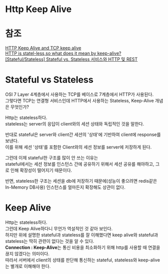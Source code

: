 Http Keep Alive
===
# 참조
[HTTP Keep Alive and TCP keep alive](https://stackoverflow.com/questions/9334401/http-keep-alive-and-tcp-keep-alive)  
[HTTP is statel-less,so what does it mean by keep-alive?](https://stackoverflow.com/questions/6060959/http-is-statel-less-so-what-does-it-mean-by-keep-alive)  
[[Stateful/Stateless] Stateful vs. Stateless 서비스와 HTTP 및 REST](https://5equal0.tistory.com/entry/StatefulStateless-Stateful-vs-Stateless-%EC%84%9C%EB%B9%84%EC%8A%A4%EC%99%80-HTTP-%EB%B0%8F-REST)  

# Stateful vs Stateless
OSI 7 Layer 4계층에서 사용하는 TCP를 베이스로 7계층에서 HTTP가 사용된다.  
그렇다면 TCP는 연결형 서비스인데 HTTP에서 사용하는 Stateless, Keep-Alive 개념은 무엇인가?  

Http는 stateless하다.  
stateless는 server의 응답이 client와의 세션 상태와 독립적인 것을 말한다.   

반대로 stateful은 server와 client간 세션의 '상태'에 기반하여 client에 response를 보낸다.  
이를 위해 세션 '상태'를 포함한 Client와의 세션 정보를 server에 저장하게 된다.  

그런데 이제 stateful한 구조를 많이 안 쓰는 이유는   
stateful에서는 세션 정보를 인스턴스 간에 공유하기 위해서 세션 공유를 해야하고, 그로 인해 확장성이 떨어지기 때문이다.    

반면, stateless한 구조는 세션을 db에 저장하기 때문에(성능이 좋으려면 redis같은 In-Memory DB사용) 인스턴스를 얼마든지 확장해도 상관이 없다.    

# Keep Alive
Http는 stateless하다.  
그런데 Keep Alive하다니 무언가 역설적인 것 같아 보인다.  
하지만 위에 설명한 stateful과 stateless를 잘 이해했다면 keep alive와 stateful과 stateless는 딱히 관련이 없다는 것을 알 수 있다.  
**Connection : Keep-Alive**는 통신 비용을 최소화하기 위해 http를 사용할 때 연결을 끊지 않겠다는 의미이다.  
따라서 서버에서 client의 상태를 판단해 통신하는 stateful, stateless와 keep-alive는 별개로 이해해야 한다.   









